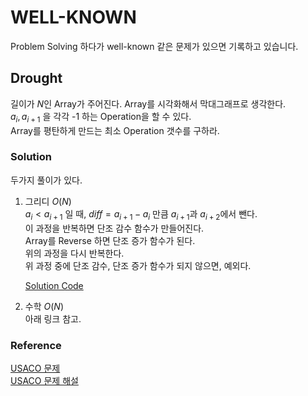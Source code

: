 # WELL-KNOWN

Problem Solving 하다가 well-known 같은 문제가 있으면 기록하고 있습니다.

## Drought

길이가 $N$인 Array가 주어진다. Array를 시각화해서 막대그래프로 생각한다.  
$a_i, a_{i+1}$ 을 각각 -1 하는 Operation을 할 수 있다.  
Array를 평탄하게 만드는 최소 Operation 갯수를 구하라.

### Solution

두가지 풀이가 있다.

1. 그리디 $O(N)$  
   $a_i < a_{i+1}$ 일 때, $diff = a_{i+1}-a_i$ 만큼 $a_{i+1}$과 $a_{i+2}$에서 뺀다.  
   이 과정을 반복하면 단조 감수 함수가 만들어진다.  
   Array를 Reverse 하면 단조 증가 함수가 된다.  
   위의 과정을 다시 반복한다.  
   위 과정 중에 단조 감수, 단조 증가 함수가 되지 않으면, 예외다.

   [Solution Code](./solution/drought.cpp)

2. 수학 $O(N)$  
   아래 링크 참고.

### Reference

[USACO 문제](https://www.acmicpc.net/problem/24496)  
[USACO 문제 해설](http://www.usaco.org/current/data/sol_prob3_bronze_jan22.html)

